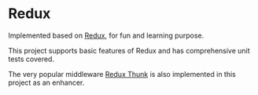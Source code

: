 # Redux

Implemented based on [Redux](https://github.com/reactjs/redux), for fun and learning purpose.

This project supports basic features of Redux and has comprehensive unit tests covered.

The very popular middleware [Redux Thunk](https://github.com/reduxjs/redux-thunk) is also implemented in this project as an enhancer.
